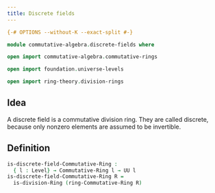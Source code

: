 ```yaml
---
title: Discrete fields
---
```


```agda
{-# OPTIONS --without-K --exact-split #-}

module commutative-algebra.discrete-fields where

open import commutative-algebra.commutative-rings

open import foundation.universe-levels

open import ring-theory.division-rings
```

## Idea

A discrete field is a commutative division ring. They are called discrete, because only nonzero elements are assumed to be invertible.

## Definition

```agda
is-discrete-field-Commutative-Ring :
  { l : Level} → Commutative-Ring l → UU l
is-discrete-field-Commutative-Ring R =
  is-division-Ring (ring-Commutative-Ring R)
```
